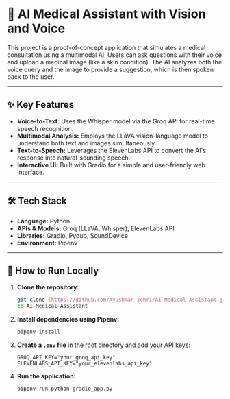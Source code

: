# 🤖 AI Medical Assistant with Vision and Voice

This project is a proof-of-concept application that simulates a medical consultation using a multimodal AI. Users can ask questions with their voice and upload a medical image (like a skin condition). The AI analyzes both the voice query and the image to provide a suggestion, which is then spoken back to the user.

---
## ✨ Key Features

-   **Voice-to-Text:** Uses the Whisper model via the Groq API for real-time speech recognition.
-   **Multimodal Analysis:** Employs the LLaVA vision-language model to understand both text and images simultaneously.
-   **Text-to-Speech:** Leverages the ElevenLabs API to convert the AI's response into natural-sounding speech.
-   **Interactive UI:** Built with Gradio for a simple and user-friendly web interface.

---
## 🛠️ Tech Stack

-   **Language:** Python
-   **APIs & Models:** Groq (LLaVA, Whisper), ElevenLabs API
-   **Libraries:** Gradio, Pydub, SoundDevice
-   **Environment:** Pipenv

---
## 🚀 How to Run Locally

1.  **Clone the repository:**
    ```bash
    git clone [https://github.com/Ayushman-Johri/AI-Medical-Assistant.git](https://github.com/Ayushman-Johri/AI-Medical-Assistant.git)
    cd AI-Medical-Assistant
    ```
2.  **Install dependencies using Pipenv:**
    ```bash
    pipenv install
    ```
3.  **Create a `.env` file** in the root directory and add your API keys:
    ```
    GROQ_API_KEY="your_groq_api_key"
    ELEVENLABS_API_KEY="your_elevenlabs_api_key"
    ```
4.  **Run the application:**
    ```bash
    pipenv run python gradio_app.py
    ```
